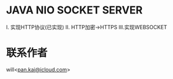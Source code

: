 # JAVA NIO SOCKET SERVER
I.  实现HTTP协议(已实现)
II. HTTP加密->HTTPS
III.实现WEBSOCKET

# 联系作者
will&lt;pan.kai@icloud.com&gt;
